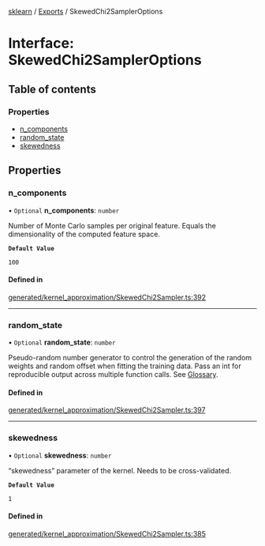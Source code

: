 [sklearn](../readme.md) / [Exports](../modules.md) / SkewedChi2SamplerOptions

# Interface: SkewedChi2SamplerOptions

## Table of contents

### Properties

- [n\_components](SkewedChi2SamplerOptions.md#n_components)
- [random\_state](SkewedChi2SamplerOptions.md#random_state)
- [skewedness](SkewedChi2SamplerOptions.md#skewedness)

## Properties

### n\_components

• `Optional` **n\_components**: `number`

Number of Monte Carlo samples per original feature. Equals the dimensionality of the computed feature space.

**`Default Value`**

`100`

#### Defined in

[generated/kernel_approximation/SkewedChi2Sampler.ts:392](https://github.com/transitive-bullshit/scikit-learn-ts/blob/367336a/packages/sklearn/src/generated/kernel_approximation/SkewedChi2Sampler.ts#L392)

___

### random\_state

• `Optional` **random\_state**: `number`

Pseudo-random number generator to control the generation of the random weights and random offset when fitting the training data. Pass an int for reproducible output across multiple function calls. See [Glossary](../../glossary.html#term-random_state).

#### Defined in

[generated/kernel_approximation/SkewedChi2Sampler.ts:397](https://github.com/transitive-bullshit/scikit-learn-ts/blob/367336a/packages/sklearn/src/generated/kernel_approximation/SkewedChi2Sampler.ts#L397)

___

### skewedness

• `Optional` **skewedness**: `number`

“skewedness” parameter of the kernel. Needs to be cross-validated.

**`Default Value`**

`1`

#### Defined in

[generated/kernel_approximation/SkewedChi2Sampler.ts:385](https://github.com/transitive-bullshit/scikit-learn-ts/blob/367336a/packages/sklearn/src/generated/kernel_approximation/SkewedChi2Sampler.ts#L385)
